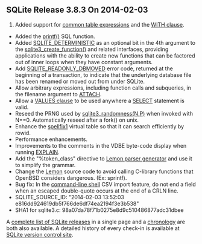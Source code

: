 ## SQLite Release 3\.8\.3 On 2014\-02\-03

1. Added support for [common table expressions](../lang_with.html) and the [WITH clause](../lang_with.html).
- Added the [printf()](../lang_corefunc.html#printf) SQL function.
- Added [SQLITE\_DETERMINISTIC](../c3ref/c_deterministic.html#sqlitedeterministic) as an optional bit in the 4th argument to the
 [sqlite3\_create\_function()](../c3ref/create_function.html) and related interfaces, providing applications with
 the ability to create new functions that can be factored out of inner loops when
 they have constant arguments.
- Add [SQLITE\_READONLY\_DBMOVED](../rescode.html#readonly_dbmoved) error code, returned at the beginning of a
 transaction, to indicate that the underlying database file has been renamed
 or moved out from under SQLite.
- Allow arbitrary expressions, including function calls and subqueries, in
 the filename argument to [ATTACH](../lang_attach.html).
- Allow a [VALUES clause](../lang_select.html#values) to be used anywhere a [SELECT](../lang_select.html) statement is valid.
- Reseed the PRNG used by [sqlite3\_randomness(N,P)](../c3ref/randomness.html) when invoked with N\=\=0\.
 Automatically reseed after a fork() on unix.
- Enhance the [spellfix1](../spellfix1.html) virtual table so that it can search efficiently by rowid.
- Performance enhancements.
- Improvements to the comments in the VDBE byte\-code display when running [EXPLAIN](../lang_explain.html).
- Add the "%token\_class" directive to [Lemon parser generator](../lemon.html) and use it to simplify
 the grammar.
- Change the [Lemon](../lemon.html) source code to avoid calling C\-library functions that OpenBSD
 considers dangerous. (Ex: sprintf).
- Bug fix: In the [command\-line shell](../cli.html) CSV import feature, do not end a field
 when an escaped double\-quote occurs at the end of a CRLN line.
- SQLITE\_SOURCE\_ID:
 "2014\-02\-03 13:52:03 e816dd924619db5f766de6df74ea2194f3e3b538"
- SHA1 for sqlite3\.c: 98a07da78f71b0275e8d9c510486877adc31dbee



A [complete list of SQLite releases](../changes.html)
 in a single page and a [chronology](../chronology.html) are both also available.
 A detailed history of every
 check\-in is available at
 [SQLite version control site](https://www.sqlite.org/src/timeline).


